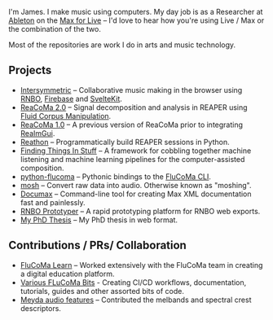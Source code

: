 I'm James. I make music using computers. My day job is as a Researcher at [Ableton](https://www.ableton.com/en/) on the [Max for Live](https://www.ableton.com/en/live/max-for-live/) – I'd love to hear how you're using Live / Max or the combination of the two.

Most of the repositories are work I do in arts and music technology.

## Projects

- [Intersymmetric](https://github.com/jamesb93/intersymmetric) – Collaborative music making in the browser using [RNBO](https://rnbo.cycling74.com/), [Firebase](https://firebase.google.com/) and [SvelteKit](https://kit.svelte.dev/).
- [ReaCoMa 2.0](https://github.com/ReaCoMa/ReaCoMa-2.0) – Signal decomposition and analysis in REAPER using [Fluid Corpus Manipulation](https://www.flucoma.org/).
- [ReaCoMa 1.0](https://github.com/ReaCoMa/ReaCoMa-1.0) – A previous version of ReaCoMa prior to integrating [ReaImGui](https://github.com/cfillion/reaimgui).
- [Reathon](https://github.com/jamesb93/reathon) – Programmatically build REAPER sessions in Python.
- [Finding Things In Stuff](https://github.com/jamesb93/ftis) – A framework for cobbling together machine listening and machine learning pipelines for the computer-assisted composition.
- [python-flucoma](https://github.com/jamesb93/python-flucoma) – Pythonic bindings to the [FluCoMa CLI](https://github.com/flucoma/flucoma-cli).
- [mosh](https://github.com/jamesb93/mosh) – Convert raw data into audio. Otherwise known as "moshing".
- [Documax](https://github.com/jamesb93/documax) – Command-line tool for creating Max XML documentation fast and painlessly.
- [RNBO Prototyper](https://github.com/jamesb93/RNBO-SvelteKit-Prototyper) – A rapid prototyping platform for RNBO web exports.
- [My PhD Thesis](https://github.com/jamesb93/harnessing) – My PhD thesis in web format.


## Contributions / PRs/ Collaboration
- [FluCoMa Learn](https://github.com/flucoma/learn-website) – Worked extensively with the FluCoMa team in creating a digital education platform.
- [Various FLuCoMa Bits](https://github.com/flucoma) - Creating CI/CD workflows, documentation, tutorials, guides and other assorted bits of code.
- [Meyda audio features](https://github.com/meyda/meyda) – Contributed the melbands and spectral crest descriptors.
